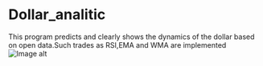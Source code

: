 # Dollar_analitic
This program predicts and clearly shows the dynamics of the dollar based on open data.Such trades as RSI,EMA and WMA are implemented
![Image alt](https://github.com/SaKuRaXaRuNo/Dollar_analitic/raw/main/image.png)
